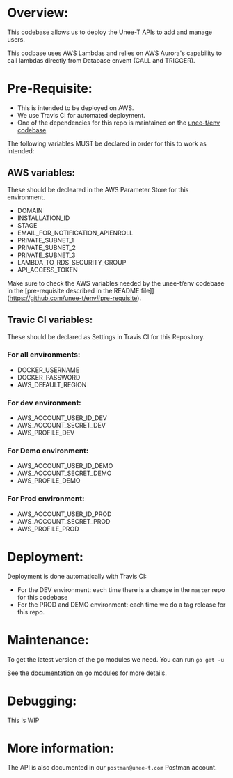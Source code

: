 # Overview:

This codebase allows us to deploy the Unee-T APIs to add and manage users.

This codbase uses AWS Lambdas and relies on AWS Aurora's capability to call lambdas directly from Database envent (CALL and TRIGGER).

# Pre-Requisite:

- This is intended to be deployed on AWS.
- We use Travis CI for automated deployment.
- One of the dependencies for this repo is maintained on the [unee-t/env codebase](https://github.com/unee-t/env)

The following variables MUST be declared in order for this to work as intended:

## AWS variables:

These should be decleared in the AWS Parameter Store for this environment.

- DOMAIN
- INSTALLATION_ID
- STAGE
- EMAIL_FOR_NOTIFICATION_APIENROLL
- PRIVATE_SUBNET_1
- PRIVATE_SUBNET_2
- PRIVATE_SUBNET_3
- LAMBDA_TO_RDS_SECURITY_GROUP
- API_ACCESS_TOKEN

Make sure to check the AWS variables needed by the unee-t/env codebase in the [pre-requisite described in the README file]](https://github.com/unee-t/env#pre-requisite).

## Travic CI variables:

These should be declared as Settings in Travis CI for this Repository.

### For all environments:
 - DOCKER_USERNAME
 - DOCKER_PASSWORD
 - AWS_DEFAULT_REGION

### For dev environment:
 - AWS_ACCOUNT_USER_ID_DEV
 - AWS_ACCOUNT_SECRET_DEV
 - AWS_PROFILE_DEV

### For Demo environment:
 - AWS_ACCOUNT_USER_ID_DEMO
 - AWS_ACCOUNT_SECRET_DEMO
 - AWS_PROFILE_DEMO

### For Prod environment:
 - AWS_ACCOUNT_USER_ID_PROD
 - AWS_ACCOUNT_SECRET_PROD
 - AWS_PROFILE_PROD

# Deployment:

Deployment is done automatically with Travis CI:
- For the DEV environment: each time there is a change in the `master` repo for this codebase
- For the PROD and DEMO environment: each time we do a tag release for this repo.

# Maintenance:

To get the latest version of the go modules we need. 
You can run
`go get -u`

See the [documentation on go modules](https://blog.golang.org/using-go-modules) for more details.

# Debugging:

This is WIP

# More information:

The API is also documented in our `postman@unee-t.com` Postman account.
